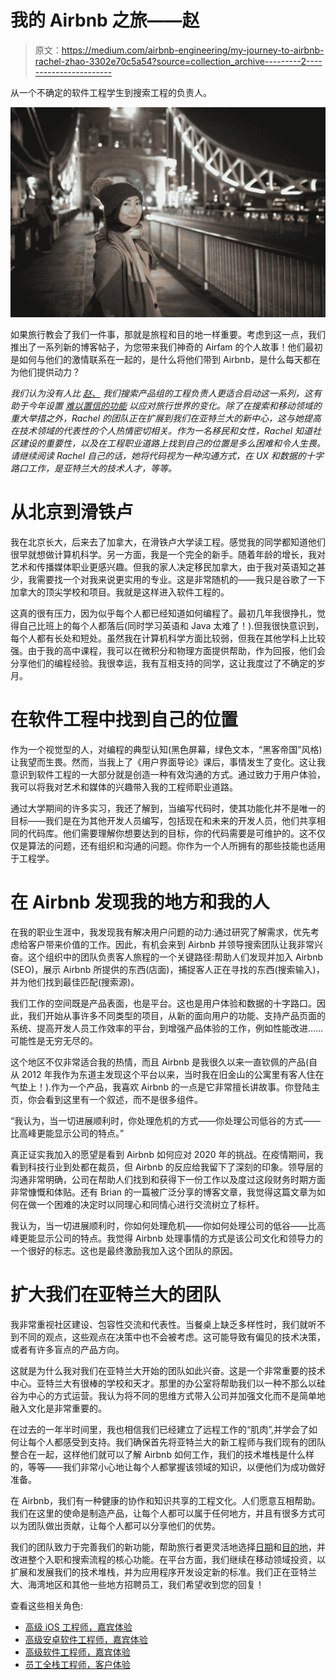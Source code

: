 # 我的 Airbnb 之旅——赵

> 原文：<https://medium.com/airbnb-engineering/my-journey-to-airbnb-rachel-zhao-3302e70c5a54?source=collection_archive---------2----------------------->

从一个不确定的软件工程学生到搜索工程的负责人。

![](img/3227643819574cae877ecd36916bf160.png)

如果旅行教会了我们一件事，那就是旅程和目的地一样重要。考虑到这一点，我们推出了一系列新的博客帖子，为您带来我们神奇的 Airfam 的个人故事！他们最初是如何与他们的激情联系在一起的，是什么将他们带到 Airbnb，是什么每天都在为他们提供动力？

*我们认为没有人比* [*赵、*](https://www.linkedin.com/in/rachelzhao/) *我们搜索产品组的工程负责人更适合启动这一系列，这有助于今年设置* [*难以置信的功能*](https://news.airbnb.com/2021-release/) *以应对旅行世界的变化。除了在搜索和移动领域的重大举措之外，Rachel 的团队正在扩展到我们在亚特兰大的新中心，这与她提高在技术领域的代表性的个人热情密切相关。作为一名移民和女性，Rachel 知道社区建设的重要性，以及在工程职业道路上找到自己的位置是多么困难和令人生畏。请继续阅读 Rachel 自己的话，她将代码视为一种沟通方式，在 UX 和数据的十字路口工作，是亚特兰大的技术人才，等等。*

# 从北京到滑铁卢

我在北京长大，后来去了加拿大，在滑铁卢大学读工程。感觉我的同学都知道他们很早就想做计算机科学。另一方面，我是一个完全的新手。随着年龄的增长，我对艺术和传播媒体职业更感兴趣。但我的家人决定移民加拿大，由于我对英语知之甚少，我需要找一个对我来说更实用的专业。这是非常随机的——我只是谷歌了一下加拿大的顶尖学校和项目。我就是这样进入软件工程的。

这真的很有压力，因为似乎每个人都已经知道如何编程了。最初几年我很挣扎，觉得自己比班上的每个人都落后(同时学习英语和 Java 太难了！).但我很快意识到，每个人都有长处和短处。虽然我在计算机科学方面比较弱，但我在其他学科上比较强。由于我的高中课程，我可以在微积分和物理方面提供帮助，作为回报，他们会分享他们的编程经验。我很幸运，我有互相支持的同学，这让我度过了不确定的岁月。

# 在软件工程中找到自己的位置

作为一个视觉型的人，对编程的典型认知(黑色屏幕，绿色文本，“黑客帝国”风格)让我望而生畏。然而，当我上了《用户界面导论》课后，事情发生了变化。这让我意识到软件工程的一大部分就是创造一种有效沟通的方式。通过致力于用户体验，我可以将我对艺术和媒体的兴趣带入我的工程师职业道路。

通过大学期间的许多实习，我还了解到，当编写代码时，使其功能化并不是唯一的目标——我们是在为其他开发人员编写，包括现在和未来的开发人员，他们共享相同的代码库。他们需要理解你想要达到的目标，你的代码需要是可维护的。这不仅仅是算法的问题，还有组织和沟通的问题。你作为一个人所拥有的那些技能也适用于工程学。

# 在 Airbnb 发现我的地方和我的人

在我的职业生涯中，我发现我有解决用户问题的动力:通过研究了解需求，优先考虑给客户带来价值的工作。因此，有机会来到 Airbnb 并领导搜索团队让我非常兴奋。这个组织中的团队负责客人旅程的一个关键路径:帮助人们发现并加入 Airbnb (SEO)，展示 Airbnb 所提供的东西(店面)，捕捉客人正在寻找的东西(搜索输入)，并为他们找到最佳匹配(搜索源)。

我们工作的空间既是产品表面，也是平台。这也是用户体验和数据的十字路口。因此，我们开始从事许多不同类型的项目，从新的面向用户的功能、支持产品页面的系统、提高开发人员工作效率的平台，到增强产品体验的工作，例如性能改进……可能性是无穷无尽的。

这个地区不仅非常适合我的热情，而且 Airbnb 是我很久以来一直钦佩的产品(自从 2012 年我作为东道主发现这个平台以来，当时我在旧金山的公寓里有客人住在气垫上！).作为一个产品，我喜欢 Airbnb 的一点是它非常擅长讲故事。你登陆主页，你会看到这里有一个叙述，而不是很多组件。

“我认为，当一切进展顺利时，你处理危机的方式——你处理公司低谷的方式——比高峰更能显示公司的特点。”

真正证实我加入的愿望是看到 Airbnb 如何应对 2020 年的挑战。在疫情期间，我看到科技行业到处都在裁员，但 Airbnb 的反应给我留下了深刻的印象。领导层的沟通非常明确，公司在帮助人们找到和获得下一份工作以及度过这段财务时期方面非常慷慨和体贴。还有 Brian 的一篇被广泛分享的博客文章，我觉得这篇文章为如何在做一个困难的决定时以同理心和同情心进行交流树立了标杆。

我认为，当一切进展顺利时，你如何处理危机——你如何处理公司的低谷——比高峰更能显示公司的特点。我觉得 Airbnb 处理事情的方式是该公司文化和领导力的一个很好的标志。这也是最终激励我加入这个团队的原因。

# 扩大我们在亚特兰大的团队

我非常重视社区建设、包容性交流和代表性。当餐桌上缺乏多样性时，我们就听不到不同的观点，这些观点在决策中也不会被考虑。这可能导致有偏见的技术决策，或者有许多盲点的产品方向。

这就是为什么我对我们在亚特兰大开始的团队如此兴奋。这是一个非常重要的技术中心。亚特兰大有很棒的学校和天才。那里的办公室将帮助我们以一种不那么以硅谷为中心的方式运营。我认为将不同的思维方式带入公司并加强文化而不是简单地融入文化是非常重要的。

在过去的一年半时间里，我也相信我们已经建立了远程工作的“肌肉”,并学会了如何让每个人都感受到支持。我们确保首先将亚特兰大的新工程师与我们现有的团队整合在一起，这样他们就可以了解 Airbnb 如何工作，我们的技术堆栈是什么样的，等等——我们非常小心地让每个人都掌握该领域的知识，以便他们为成功做好准备。

在 Airbnb，我们有一种健康的协作和知识共享的工程文化。人们愿意互相帮助。我们在这里的使命是制造产品，让每个人都可以属于任何地方，并且有很多方式可以为团队做出贡献，让每个人都可以分享他们的优势。

我们的团队致力于完善我们的新功能，帮助旅行者更灵活地选择[日期](https://techcrunch.com/2021/05/24/airbnb-doubles-down-on-flexible-search-improves-the-host-flow-in-preparation-for-summer-2021/?guccounter=1&guce_referrer=aHR0cHM6Ly93d3cuZ29vZ2xlLmNvbS8&guce_referrer_sig=AQAAACTqKJxxNCEClv9r2IB9uYeSHOeH_XMduLIman-CPW8aQtcgupj8ioXo2ZeXXaCEjW2uzTG-JF2fPuRuyLWz5IDZZd4QpXpS-DLrlMyDgtCc2H6mm7raLLBhTRI3Mpo3Dj8MfPSGqeETUld2Cc9JIKIl6I8PF8yGenT4ocEWbhaB)和[目的地](https://news.airbnb.com/unique-stays-hosts-earn-more-than-300-million-since-start-of-pandemic/)，并改进整个入职和搜索流程的核心功能。在平台方面，我们继续在移动领域投资，以扩展和发展我们的技术堆栈，并为应用程序开发设定新的标准。我们正在亚特兰大、海湾地区和其他一些地方招聘员工，我们希望收到您的回复！

查看这些相关角色:

*   [高级 iOS 工程师，嘉宾体验](https://careers.airbnb.com/positions/2607507/)
*   [高级安卓软件工程师，嘉宾体验](https://careers.airbnb.com/positions/2756046/)
*   [高级软件工程师，嘉宾体验](https://careers.airbnb.com/positions/3178314/)
*   [员工全栈工程师，客户体验](https://careers.airbnb.com/positions/3206883/)